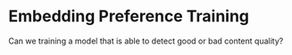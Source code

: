 # Embedding Preference Training

Can we training a model that is able to detect good or bad content quality?